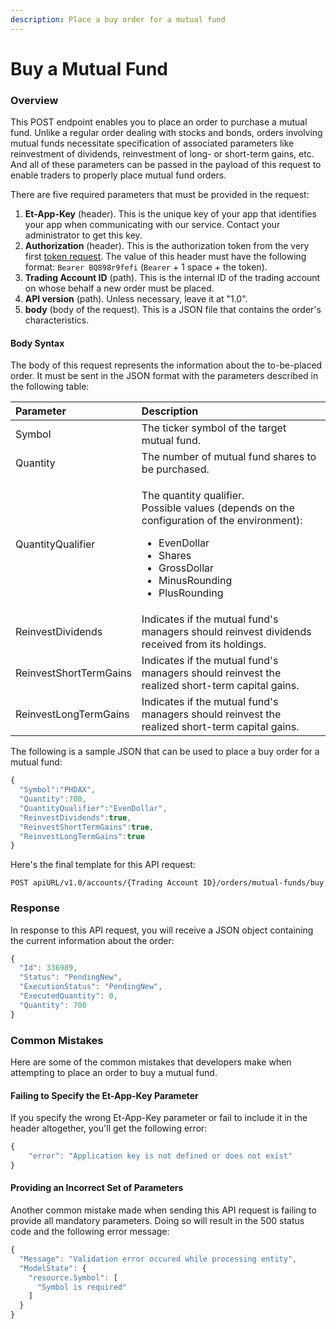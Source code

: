 ```yaml
---
description: Place a buy order for a mutual fund
---
```


# Buy a Mutual Fund

### Overview

This POST endpoint enables you to place an order to purchase a mutual fund. Unlike a regular order dealing with stocks and bonds, orders involving mutual funds necessitate specification of associated parameters like reinvestment of dividends, reinvestment of long- or short-term gains, etc. And all of these parameters can be passed in the payload of this request to enable traders to properly place mutual fund orders.

There are five required parameters that must be provided in the request:

1. **Et-App-Key** \(header\). This is the unique key of your app that identifies your app when communicating with our service. Contact your administrator to get this key.
2. **Authorization** \(header\). This is the authorization token from the very first [token request](../../authentication/requesting-tokens/). The value of this header must have the following format: `Bearer BQ898r9fefi` \(`Bearer` + 1 space + the token\).
3. **Trading Account ID** \(path\). This is the internal ID of the trading account on whose behalf a new order must be placed. 
4. **API version** \(path\). Unless necessary, leave it at "1.0".
5. **body** \(body of the request\). This is a JSON file that contains the order's characteristics. 

#### Body Syntax

The body of this request represents the information about the to-be-placed order. It must be sent in the JSON format with the parameters described in the following table:

<table>
  <thead>
    <tr>
      <th style="text-align:left">Parameter</th>
      <th style="text-align:left">Description</th>
    </tr>
  </thead>
  <tbody>
    <tr>
      <td style="text-align:left">Symbol</td>
      <td style="text-align:left">The ticker symbol of the target mutual fund.</td>
    </tr>
    <tr>
      <td style="text-align:left">Quantity</td>
      <td style="text-align:left">The number of mutual fund shares to be purchased.</td>
    </tr>
    <tr>
      <td style="text-align:left">QuantityQualifier</td>
      <td style="text-align:left">
        <p>The quantity qualifier.
          <br />Possible values (depends on the configuration of the environment):</p>
        <ul>
          <li>EvenDollar</li>
          <li>Shares</li>
          <li>GrossDollar</li>
          <li>MinusRounding</li>
          <li>PlusRounding</li>
        </ul>
      </td>
    </tr>
    <tr>
      <td style="text-align:left">ReinvestDividends</td>
      <td style="text-align:left">Indicates if the mutual fund&apos;s managers should reinvest dividends
        received from its holdings.</td>
    </tr>
    <tr>
      <td style="text-align:left">ReinvestShortTermGains</td>
      <td style="text-align:left">Indicates if the mutual fund&apos;s managers should reinvest the realized
        short-term capital gains.</td>
    </tr>
    <tr>
      <td style="text-align:left">ReinvestLongTermGains</td>
      <td style="text-align:left">Indicates if the mutual fund&apos;s managers should reinvest the realized
        short-term capital gains.</td>
    </tr>
  </tbody>
</table>

The following is a sample JSON that can be used to place a buy order for a mutual fund:

```javascript
{
  "Symbol":"PHDAX",
  "Quantity":700,
  "QuantityQualifier":"EvenDollar",
  "ReinvestDividends":true,
  "ReinvestShortTermGains":true,
  "ReinvestLongTermGains":true
}
```

Here's the final template for this API request:

```text
POST apiURL/v1.0/accounts/{Trading Account ID}/orders/mutual-funds/buy
```

### Response

In response to this API request, you will receive a JSON object containing the current information about the order:

```javascript
{
  "Id": 336989,
  "Status": "PendingNew",
  "ExecutionStatus": "PendingNew",
  "ExecutedQuantity": 0,
  "Quantity": 700
}
```

### Common Mistakes

Here are some of the common mistakes that developers make when attempting to place an order to buy a mutual fund.

#### Failing to Specify the Et-App-Key Parameter

If you specify the wrong Et-App-Key parameter or fail to include it in the header altogether, you'll get the following error:

```javascript
{
    "error": "Application key is not defined or does not exist"
}
```

#### Providing an Incorrect Set of Parameters

Another common mistake made when sending this API request is failing to provide all mandatory parameters. Doing so will result in the 500 status code and the following error message:

```javascript
{
  "Message": "Validation error occured while processing entity",
  "ModelState": {
    "resource.Symbol": [
      "Symbol is required"
    ]
  }
}
```

